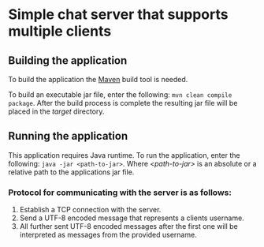# Simple chat server that supports multiple clients

## Building the application

To build the application the [Maven](https://maven.apache.org/) build tool is needed. 

To build an executable jar file, enter the following: `mvn clean compile package`. 
After the build process is complete the resulting jar file will be placed in the _target_ directory.

## Running the application

This application requires Java runtime. 
To run the application, enter the following: `java -jar <path-to-jar>`. 
Where _&lt;path-to-jar&gt;_ is an absolute or a relative path to the applications jar file. 

### Protocol for communicating with the server is as follows:

1. Establish a TCP connection with the server.
2. Send a UTF-8 encoded message that represents a clients username.
3. All further sent UTF-8 encoded messages after the first one will be interpreted as messages from the provided username.

